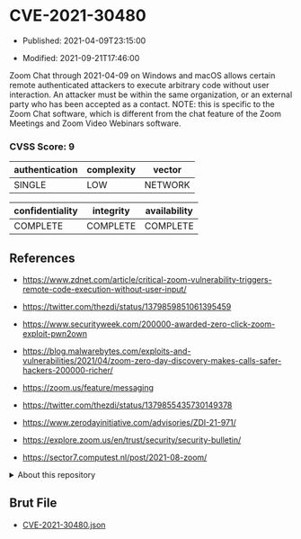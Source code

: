 # CVE-2021-30480

- Published: 2021-04-09T23:15:00

- Modified: 2021-09-21T17:46:00

Zoom Chat through 2021-04-09 on Windows and macOS allows certain remote authenticated attackers to execute arbitrary code without user interaction. An attacker must be within the same organization, or an external party who has been accepted as a contact. NOTE: this is specific to the Zoom Chat software, which is different from the chat feature of the Zoom Meetings and Zoom Video Webinars software.

### CVSS Score: **9**

| authentication | complexity | vector |
| --- | --- | --- |
| SINGLE | LOW | NETWORK |

| confidentiality | integrity | availability |
| --- | --- | --- |
| COMPLETE | COMPLETE | COMPLETE |

## References

* https://www.zdnet.com/article/critical-zoom-vulnerability-triggers-remote-code-execution-without-user-input/

* https://twitter.com/thezdi/status/1379859851061395459

* https://www.securityweek.com/200000-awarded-zero-click-zoom-exploit-pwn2own

* https://blog.malwarebytes.com/exploits-and-vulnerabilities/2021/04/zoom-zero-day-discovery-makes-calls-safer-hackers-200000-richer/

* https://zoom.us/feature/messaging

* https://twitter.com/thezdi/status/1379855435730149378

* https://www.zerodayinitiative.com/advisories/ZDI-21-971/

* https://explore.zoom.us/en/trust/security/security-bulletin/

* https://sector7.computest.nl/post/2021-08-zoom/

<details>
<summary>About this repository</summary> 

  This repository is part of the project [Live Hack CVE](https://github.com/Live-Hack-CVE). Main website can be found [www.live-hack.org](https://www.live-hack.org) 
  
  Made by [Sn0wAlice](https://github.com/Sn0wAlice) for the people that care about security and need to have a feed of the latest CVEs. Hope you enjoy it, don't forget to star the repo and follow me on [Twitter](https://twitter.com/Sn0wAlice) and [Github](https://github.com/Sn0wAlice). And that is my [personnal website](https://www.alice-snow.me/)

  - [Home Page](https://github.com/Live-Hack-CVE)
  - [Framework](https://github.com/Live-Hack-CVE/cve-framework)
  - [CVE database](https://github.com/Live-Hack-CVE/full_database)
  - [Changelog](https://github.com/Live-Hack-CVE/Changelog)
</details>

## Brut File

* [CVE-2021-30480.json](https://raw.githubusercontent.com/Live-Hack-CVE/full_database/main/cves/2021/CVE-2021-30480.json)

